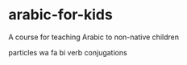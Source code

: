 # arabic-for-kids
A course for teaching Arabic to non-native children

particles wa fa bi
verb conjugations
